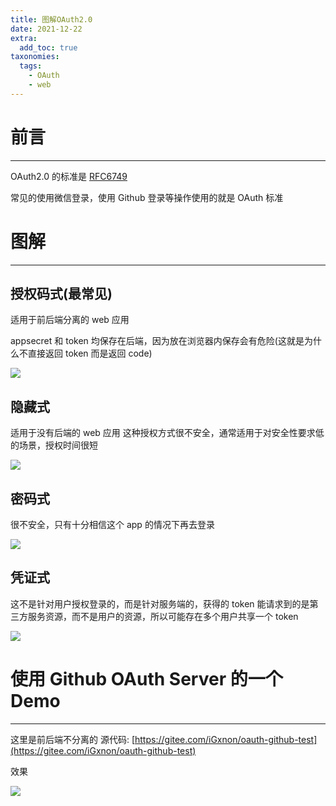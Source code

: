 ```yaml
---
title: 图解OAuth2.0
date: 2021-12-22
extra:
  add_toc: true
taxonomies:
  tags:
    - OAuth
    - web
---
```


# 前言

---

OAuth2.0 的标准是 [RFC6749](https://tools.ietf.org/html/rfc6749)

常见的使用微信登录，使用 Github 登录等操作使用的就是 OAuth 标准

# 图解

---

## 授权码式(最常见)

适用于前后端分离的 web 应用

appsecret 和 token 均保存在后端，因为放在浏览器内保存会有危险(这就是为什么不直接返回 token 而是返回 code)

![](https://image-1259160349.cos.ap-chengdu.myqcloud.com/img/%E6%8E%88%E6%9D%83%E7%A0%81%E5%BC%8F.png#crop=0&crop=0&crop=1&crop=1&id=UqJDG&originHeight=1124&originWidth=1320&originalType=binary∶=1&rotation=0&showTitle=false&status=done&style=none&title=)

## 隐藏式

适用于没有后端的 web 应用
这种授权方式很不安全，通常适用于对安全性要求低的场景，授权时间很短

![](https://image-1259160349.cos.ap-chengdu.myqcloud.com/img/%E9%9A%90%E8%97%8F%E5%BC%8F.png#crop=0&crop=0&crop=1&crop=1&id=u5KE7&originHeight=1124&originWidth=1252&originalType=binary∶=1&rotation=0&showTitle=false&status=done&style=none&title=)

## 密码式

很不安全，只有十分相信这个 app 的情况下再去登录

![](https://image-1259160349.cos.ap-chengdu.myqcloud.com/img/%E5%AF%86%E7%A0%81%E5%BC%8F_.png#crop=0&crop=0&crop=1&crop=1&id=fGkKL&originHeight=826&originWidth=1574&originalType=binary∶=1&rotation=0&showTitle=false&status=done&style=none&title=)

## 凭证式

这不是针对用户授权登录的，而是针对服务端的，获得的 token 能请求到的是第三方服务资源，而不是用户的资源，所以可能存在多个用户共享一个 token

![](https://image-1259160349.cos.ap-chengdu.myqcloud.com/img/%E5%87%AD%E8%AF%81%E5%BC%8F.png#crop=0&crop=0&crop=1&crop=1&id=xHjce&originHeight=726&originWidth=1446&originalType=binary∶=1&rotation=0&showTitle=false&status=done&style=none&title=)

# 使用 Github OAuth Server 的一个 Demo

---

这里是前后端不分离的
源代码: [https://gitee.com/iGxnon/oauth-github-test](https://gitee.com/iGxnon/oauth-github-test)

效果

![](https://image-1259160349.cos.ap-chengdu.myqcloud.com/img/ScreenFlow.gif#crop=0&crop=0&crop=1&crop=1&id=NnilX&originHeight=1080&originWidth=1920&originalType=binary∶=1&rotation=0&showTitle=false&status=done&style=none&title=)
